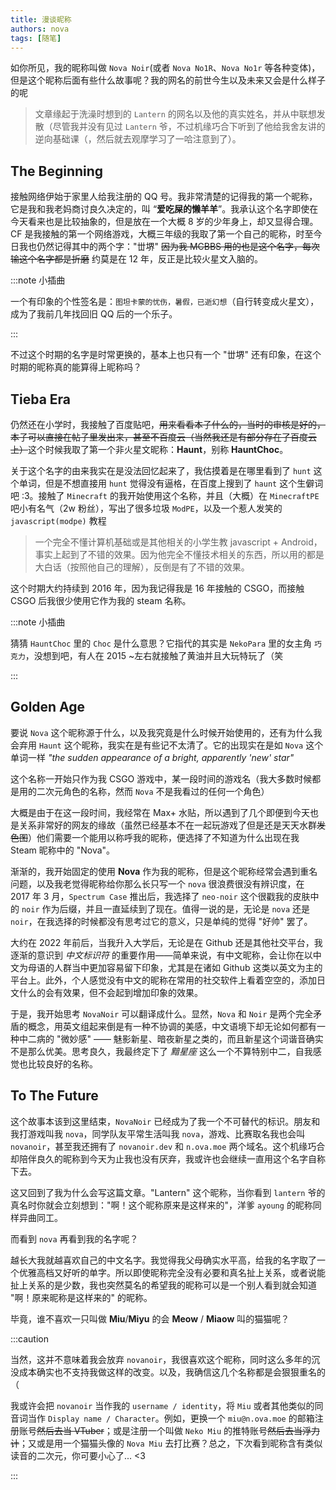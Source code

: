 ```yaml
---
title: 漫谈昵称
authors: nova
tags: [随笔]
---
```


如你所见，我的昵称叫做 `Nova Noir`(或者 `Nova No1R`、`Nova No1r` 等各种变体)，但是这个昵称后面有些什么故事呢？我的网名的前世今生以及未来又会是什么样子的呢

> 文章缘起于洗澡时想到的 `Lantern` 的网名以及他的真实姓名，并从中联想发散（尽管我并没有见过 `Lantern` 爷，不过机缘巧合下听到了他给我舍友讲的逆向基础课（，然后就去观摩学习了一哈注意到了）。



## The Beginning

接触网络伊始于家里人给我注册的 QQ 号。我非常清楚的记得我的第一个昵称，它是我和我老妈商讨良久决定的，叫 “**爱吃屎的懒羊羊**”。我承认这个名字即使在今天看来也是比较抽象的，但是放在一个大概 8 岁的少年身上，却又显得合理。CF 是我接触的第一个网络游戏，大概三年级的我取了第一个自己的昵称，时至今日我也仍然记得其中的两个字："丗堺" ~~因为我 MCBBS 用的也是这个名字，每次输这个名字都是折磨~~ 约莫是在 12 年，反正是比较火星文入脑的。

:::note 小插曲

一个有印象的个性签名是：`图坦卡蒙的忧伤，暑假，已逝幻想`（自行转变成火星文），成为了我前几年找回旧 QQ 后的一个乐子。

:::

不过这个时期的名字是时常更换的，基本上也只有一个 "丗堺" 还有印象，在这个时期的昵称真的能算得上昵称吗？



## Tieba Era

仍然还在小学时，我接触了百度贴吧，~~用来看看本子什么的，当时的审核是好的，本子可以直接在帖子里发出来，甚至不百度云（当然我还是有部分存在了百度云上）~~这个时候我取了第一个非火星文昵称：**Haunt**，别称 **HauntChoc**。

关于这个名字的由来我实在是没法回忆起来了，我估摸着是在哪里看到了 `hunt` 这个单词，但是不想直接用 `hunt` 觉得没有逼格，在百度上搜到了 `haunt` 这个生僻词吧 :3。接触了 `Minecraft` 的我开始使用这个名称，并且（大概）在 `MinecraftPE` 吧小有名气（2w 粉丝），写出了很多垃圾 `ModPE`，以及一个惹人发笑的 `javascript(modpe)` 教程

> 一个完全不懂计算机基础或是其他相关的小学生教 javascript + Android，事实上起到了不错的效果。因为他完全不懂技术相关的东西，所以用的都是大白话（按照他自己的理解），反倒是有了不错的效果。

这个时期大约持续到 2016 年，因为我记得我是 16 年接触的 CSGO，而接触 CSGO 后我很少使用它作为我的 steam 名称。



:::note 小插曲

猜猜 `HauntChoc` 里的 `Choc` 是什么意思？它指代的其实是 `NekoPara` 里的女主角 `巧克力`，没想到吧，有人在 2015 ~左右就接触了黄油并且大玩特玩了（笑

:::



## Golden Age

要说 `Nova` 这个昵称源于什么，以及我究竟是什么时候开始使用的，还有为什么我会弃用 `Haunt` 这个昵称，我实在是有些记不太清了。它的出现实在是如 `Nova` 这个单词一样 *"the sudden appearance of a bright, apparently 'new' star"*



这个名称一开始只作为我 CSGO 游戏中，某一段时间的游戏名（我大多数时候都是用的二次元角色的名称，然而 `Nova` 不是我看过的任何一个角色）

大概是由于在这一段时间，我经常在 Max+ 水贴，所以遇到了几个即便到今天也是关系非常好的网友的缘故（虽然已经基本不在一起玩游戏了但是还是天天水群~~发色图~~）他们需要一个能用以称呼我的昵称，便选择了不知道为什么出现在我 Steam 昵称中的 "Nova"。

渐渐的，我开始固定的使用 **Nova** 作为我的昵称，但是这个昵称经常会遇到重名问题，以及我老觉得昵称给你那么长只写一个 `nova` 很浪费很没有辨识度，在 2017 年 3 月，`Spectrum Case` 推出后，我选择了 `neo-noir` 这个很戳我的皮肤中的 `noir` 作为后缀，并且一直延续到了现在。值得一说的是，无论是 `nova` 还是 `noir`，在我选择的时候都没有思考过它的意义，只是单纯的觉得 "好帅" 罢了。



大约在 2022 年前后，当我升入大学后，无论是在 Github 还是其他社交平台，我逐渐的意识到 *中文标识符* 的重要作用——简单来说，有中文昵称，会让你在以中文为母语的人群当中更加容易留下印象，尤其是在诸如 Github 这类以英文为主的平台上。此外，个人感觉没有中文的昵称在常用的社交软件上看着空空的，添加日文什么的会有效果，但不会起到增加印象的效果。



于是，我开始思考 `NovaNoir` 可以翻译成什么。显然，`Nova` 和 `Noir` 是两个完全矛盾的概念，用英文组起来倒是有一种不协调的美感，中文语境下却无论如何都有一种中二病的 "微妙感" —— 魅影新星、暗夜新星之类的，而且新星这个词谐音确实不是那么优美。思考良久，我最终定下了 *黯星座* 这么一个不算特别中二，自我感觉也比较良好的名称。



## To The Future

这个故事本该到这里结束，`NovaNoir` 已经成为了我一个不可替代的标识。朋友和我打游戏叫我 `nova`，同学队友平常生活叫我 `nova`，游戏、比赛取名我也会叫 `novanoir`，甚至我还拥有了 `novanoir.dev` 和 `n.ova.moe` 两个域名。这个机缘巧合却陪伴良久的昵称到今天为止我也没有厌弃，我或许也会继续一直用这个名字自称下去。



这又回到了我为什么会写这篇文章。"Lantern" 这个昵称，当你看到 `lantern` 爷的真名时你就会立刻想到："啊！这个昵称原来是这样来的"，洋爹 `ayoung` 的昵称同样异曲同工。



而看到 `nova` 再看到我的名字呢？



越长大我就越喜欢自己的中文名字。我觉得我父母确实水平高，给我的名字取了一个优雅高档又好听的单字。所以即使昵称完全没有必要和真名扯上关系，或者说能扯上关系的是少数，我也突然莫名的希望我的昵称可以是一个别人看到就会知道 "啊！原来昵称是这样来的" 的昵称。

毕竟，谁不喜欢一只叫做 **Miu**/**Miyu** 的会 **Meow** / **Miaow** 叫的猫猫呢？



:::caution

当然，这并不意味着我会放弃 `novanoir`，我很喜欢这个昵称，同时这么多年的沉没成本确实也不支持我做这样的改变。以及，我确信这几个名称都是会狠狠重名的（



我或许会把 `novanoir` 当作我的 `username / identity`，将 `Miu` 或者其他类似的同音词当作 `Display name / Character`。例如，更换一个 `miu@n.ova.moe` 的邮箱注册账号~~然后去当 VTuber~~；或是注册一个叫做 `Neko Miu` 的推特账号~~然后去当浮力计~~；又或是用一个猫猫头像的 `Nova Miu` 去打比赛？总之，下次看到昵称含有类似读音的二次元，你可要小心了... &lt;3

:::

